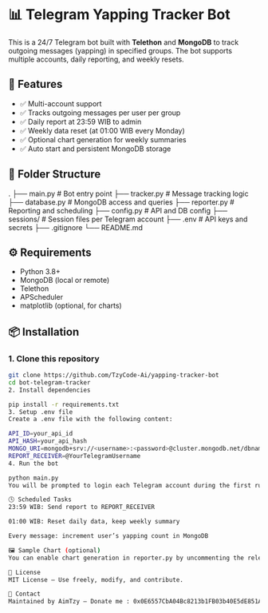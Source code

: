# 📊 Telegram Yapping Tracker Bot

This is a 24/7 Telegram bot built with **Telethon** and **MongoDB** to track outgoing messages (yapping) in specified groups. The bot supports multiple accounts, daily reporting, and weekly resets.

## 🔧 Features

- ✅ Multi-account support
- ✅ Tracks outgoing messages per user per group
- ✅ Daily report at 23:59 WIB to admin
- ✅ Weekly data reset (at 01:00 WIB every Monday)
- ✅ Optional chart generation for weekly summaries
- ✅ Auto start and persistent MongoDB storage

## 📁 Folder Structure

.
├── main.py # Bot entry point
├── tracker.py # Message tracking logic
├── database.py # MongoDB access and queries
├── reporter.py # Reporting and scheduling
├── config.py # API and DB config
├── sessions/ # Session files per Telegram account
├── .env # API keys and secrets
├── .gitignore
└── README.md

## ⚙️ Requirements

- Python 3.8+
- MongoDB (local or remote)
- Telethon
- APScheduler
- matplotlib (optional, for charts)

## 📦 Installation

### 1. Clone this repository

```bash
git clone https://github.com/TzyCode-Ai/yapping-tracker-bot
cd bot-telegram-tracker
2. Install dependencies

pip install -r requirements.txt
3. Setup .env file
Create a .env file with the following content:

API_ID=your_api_id
API_HASH=your_api_hash
MONGO_URI=mongodb+srv://<username>:<password>@cluster.mongodb.net/dbname
REPORT_RECEIVER=@YourTelegramUsername
4. Run the bot

python main.py
You will be prompted to login each Telegram account during the first run. Sessions will be saved in the sessions/ folder.

🕓 Scheduled Tasks
23:59 WIB: Send report to REPORT_RECEIVER

01:00 WIB: Reset daily data, keep weekly summary

Every message: increment user’s yapping count in MongoDB

🖼️ Sample Chart (optional)
You can enable chart generation in reporter.py by uncommenting the relevant section. This requires matplotlib.

📄 License
MIT License – Use freely, modify, and contribute.

💬 Contact
Maintained by AimTzy – Donate me : 0x0E6557CbA04Bc8213b1FB03b40E5dE851A7CE137(eth)
